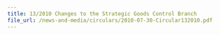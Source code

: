 ```yaml
---
title: 13/2010 Changes to the Strategic Goods Control Branch
file_url: /news-and-media/circulars/2010-07-30-Circular132010.pdf
---
```

